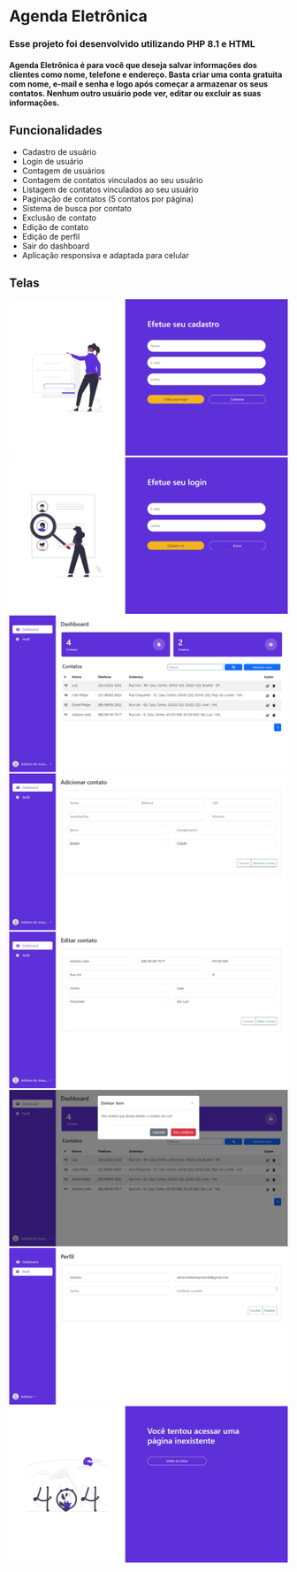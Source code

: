# Agenda Eletrônica
### Esse projeto foi desenvolvido utilizando PHP 8.1 e HTML
#### **Agenda Eletrônica** é para você que deseja salvar informações dos clientes como nome, telefone e endereço. Basta criar uma conta gratuita com nome, e-mail e senha e logo após começar a armazenar os seus contatos. Nenhum outro usuário pode ver, editar ou excluir as suas informações.

## Funcionalidades
- Cadastro de usuário
- Login de usuário
- Contagem de usuários
- Contagem de contatos vinculados ao seu usuário
- Listagem de contatos vinculados ao seu usuário
- Paginação de contatos (5 contatos por página)
- Sistema de busca por contato
- Exclusão de contato
- Edição de contato
- Edição de perfil
- Sair do dashboard
- Aplicação responsiva e adaptada para celular

## Telas
![alt text](assets/images/screens/cadastro.jpeg)
![alt text](assets/images/screens/login.jpeg)
![alt text](assets/images/screens/dashboard.jpeg)
![alt text](assets/images/screens/adicionar.jpeg)
![alt text](assets/images/screens/editar.jpeg)
![alt text](assets/images/screens/excluir.jpeg)
![alt text](assets/images/screens/profile.jpeg)
![alt text](assets/images/screens/404.jpeg)